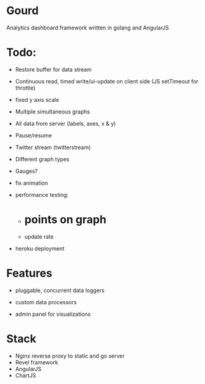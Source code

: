 # Gourd

Analytics dashboard framework written in golang and AngularJS

# Todo:
- Restore buffer for data stream
- Continuous read, timed write/ui-update on client side (JS setTimeout for throttle)
- fixed y axis scale
- Multiple simultaneous graphs
- All data from server (labels, axes, x & y)
- Pause/resume

- Twitter stream (twitterstream)
- Different graph types
- Gauges?
- fix animation
- performance testing:
    - # points on graph
    - update rate

- heroku deployment


# Features

- pluggable, concurrent data loggers
- custom data processors

- admin panel for visualizations

# Stack

- Nginx reverse proxy to static and go server
- Revel framework
- AngularJS
- ChartJS
